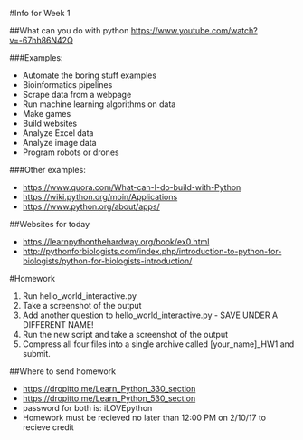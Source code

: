 #Info for Week 1


##What can you do with python
https://www.youtube.com/watch?v=-67hh86N42Q

###Examples:
* Automate the boring stuff examples
* Bioinformatics pipelines
* Scrape data from a webpage
* Run machine learning algorithms on data
* Make games
* Build websites
* Analyze Excel data
* Analyze image data
* Program robots or drones

###Other examples:

* https://www.quora.com/What-can-I-do-build-with-Python
* https://wiki.python.org/moin/Applications
* https://www.python.org/about/apps/

##Websites for today

* https://learnpythonthehardway.org/book/ex0.html
* http://pythonforbiologists.com/index.php/introduction-to-python-for-biologists/python-for-biologists-introduction/

#Homework
1. Run hello_world_interactive.py
2. Take a screenshot of the output
3. Add another question to hello_world_interactive.py - SAVE UNDER A DIFFERENT NAME!
4. Run the new script and take a screenshot of the output
5. Compress all four files into a single archive called [your_name]_HW1 and submit. 

##Where to send homework

* https://dropitto.me/Learn_Python_330_section
* https://dropitto.me/Learn_Python_530_section
* password for both is: iLOVEpython
* Homework must be recieved no later than 12:00 PM on 2/10/17 to recieve credit
